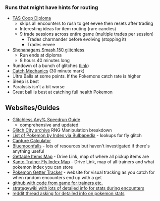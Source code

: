 ### Runs that might have hints for routing
- [TAS Coop Diploma](https://www.youtube.com/watch?v=-ivGNZs_Mvw)
  - skips all encounters to rush to get eevee then resets after trading
  - Interesting ideas for item routing (rare candies)
  - 9 trade sessions across entire game (multiple trades per session)
    - Trades charmander before evolving (stopping it)
    - Trades eevee
- [Shenanagans Smash 150 glitchless](https://www.youtube.com/watch?v=-ivGNZs_Mvw)
  - Run ends at diploma
  - 8 hours 40 minutes long
-  Rundown of a bunch of glitches ([link](https://www.youtube.com/watch?v=G6vdqhYLblg))
-  [Catch Mechanics](https://youtu.be/2ClCa4e7ido) (30 minute mark)
  -  Ultra Balls at some points. If the Pokemons catch rate is higher
  - Sleep is best 
  - Paralysis isn't a bit worse
  - Great ball is best at catching full health Pokemon

## Websites/Guides
- [Glitchless Any% Speedrun Guide](https://pokemon-speedrunning.github.io/speedrun-routes/#/gen-1/red-blue/main-glitchless/beginner-route/2021/lass/)
  - comprehensive and updated
- [Glitch City archive](https://archives.glitchcity.info/wiki/Luck_manipulation_(Generation_I).html) RNG Manipulation breakdown
- [List of Pokemon by Index via Bulbapedia](https://bulbapedia.bulbagarden.net/wiki/List_of_Pok%C3%A9mon_by_index_number_(Generation_I)) - lookups for fly glitch
- [Capture Calculator](https://pycosites.com/pkmn/catch_gen1.php)
- [Bluemoonfalls](https://bluemoonfalls.com/) - lots of resources but haven't investigated if there's anything useful
- [Gettable Items Map](https://drive.google.com/file/d/132UsWCg3WnxqSyuseB4Fahzbc1zyKRlE/view) - Drive Link, map of where all pickup items are
- [Kanto Trainer Fly Index Map](https://drive.google.com/file/d/12z_tpz5PuInO-7ebhVMvT0yXAxE6btTW/view) - Drive Link, map of all trainers and what pokemon index you can store
- [Pokemon Getter Tracker](https://pco.bobchao87.com/#/app/main) - website for visual tracking as you catch for when random encounters end up with a get
- [github with code from game for trainers etc.](https://github.com/pret/pokered/blob/master/data/trainers/parties.asm)
- [strategywiki with lots of detailed info for stats during encounters](https://strategywiki.org/wiki/Pok%C3%A9mon_Red_and_Blue/Moves)
- [reddit thread asking for detailed info on pokemon stats](https://www.reddit.com/r/pokemonchallenges/comments/kt5u4d/is_there_a_list_somewhere_with_the_gen_1_trainer/)
